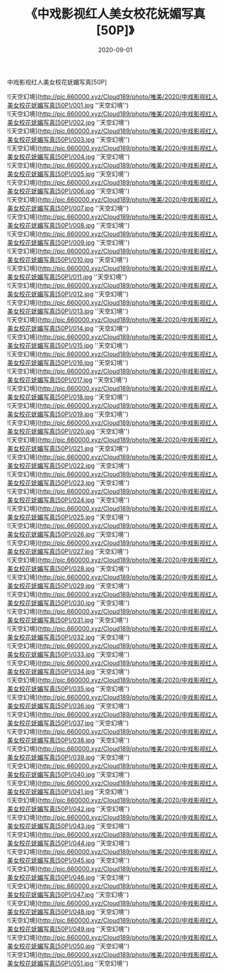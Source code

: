 ﻿---
layout: post
title:  《中戏影视红人美女校花妩媚写真[50P]》
date:   2020-09-01
img: http://pic.660000.xyz/Cloud189/photo/唯美/2020/中戏影视红人美女校花妩媚写真[50P]/000.jpg
categories: [美女, 清纯, 唯美]
---

中戏影视红人美女校花妩媚写真[50P]



![天空幻境](http://pic.660000.xyz/Cloud189/photo/唯美/2020/中戏影视红人美女校花妩媚写真[50P]/001.jpg ''天空幻境'') <br>
![天空幻境](http://pic.660000.xyz/Cloud189/photo/唯美/2020/中戏影视红人美女校花妩媚写真[50P]/002.jpg ''天空幻境'') <br>
![天空幻境](http://pic.660000.xyz/Cloud189/photo/唯美/2020/中戏影视红人美女校花妩媚写真[50P]/003.jpg ''天空幻境'') <br>
![天空幻境](http://pic.660000.xyz/Cloud189/photo/唯美/2020/中戏影视红人美女校花妩媚写真[50P]/004.jpg ''天空幻境'') <br>
![天空幻境](http://pic.660000.xyz/Cloud189/photo/唯美/2020/中戏影视红人美女校花妩媚写真[50P]/005.jpg ''天空幻境'') <br>
![天空幻境](http://pic.660000.xyz/Cloud189/photo/唯美/2020/中戏影视红人美女校花妩媚写真[50P]/006.jpg ''天空幻境'') <br>
![天空幻境](http://pic.660000.xyz/Cloud189/photo/唯美/2020/中戏影视红人美女校花妩媚写真[50P]/007.jpg ''天空幻境'') <br>
![天空幻境](http://pic.660000.xyz/Cloud189/photo/唯美/2020/中戏影视红人美女校花妩媚写真[50P]/008.jpg ''天空幻境'') <br>
![天空幻境](http://pic.660000.xyz/Cloud189/photo/唯美/2020/中戏影视红人美女校花妩媚写真[50P]/009.jpg ''天空幻境'') <br>
![天空幻境](http://pic.660000.xyz/Cloud189/photo/唯美/2020/中戏影视红人美女校花妩媚写真[50P]/010.jpg ''天空幻境'') <br>
![天空幻境](http://pic.660000.xyz/Cloud189/photo/唯美/2020/中戏影视红人美女校花妩媚写真[50P]/011.jpg ''天空幻境'') <br>
![天空幻境](http://pic.660000.xyz/Cloud189/photo/唯美/2020/中戏影视红人美女校花妩媚写真[50P]/012.jpg ''天空幻境'') <br>
![天空幻境](http://pic.660000.xyz/Cloud189/photo/唯美/2020/中戏影视红人美女校花妩媚写真[50P]/013.jpg ''天空幻境'') <br>
![天空幻境](http://pic.660000.xyz/Cloud189/photo/唯美/2020/中戏影视红人美女校花妩媚写真[50P]/014.jpg ''天空幻境'') <br>
![天空幻境](http://pic.660000.xyz/Cloud189/photo/唯美/2020/中戏影视红人美女校花妩媚写真[50P]/015.jpg ''天空幻境'') <br>
![天空幻境](http://pic.660000.xyz/Cloud189/photo/唯美/2020/中戏影视红人美女校花妩媚写真[50P]/016.jpg ''天空幻境'') <br>
![天空幻境](http://pic.660000.xyz/Cloud189/photo/唯美/2020/中戏影视红人美女校花妩媚写真[50P]/017.jpg ''天空幻境'') <br>
![天空幻境](http://pic.660000.xyz/Cloud189/photo/唯美/2020/中戏影视红人美女校花妩媚写真[50P]/018.jpg ''天空幻境'') <br>
![天空幻境](http://pic.660000.xyz/Cloud189/photo/唯美/2020/中戏影视红人美女校花妩媚写真[50P]/019.jpg ''天空幻境'') <br>
![天空幻境](http://pic.660000.xyz/Cloud189/photo/唯美/2020/中戏影视红人美女校花妩媚写真[50P]/020.jpg ''天空幻境'') <br>
![天空幻境](http://pic.660000.xyz/Cloud189/photo/唯美/2020/中戏影视红人美女校花妩媚写真[50P]/021.jpg ''天空幻境'') <br>
![天空幻境](http://pic.660000.xyz/Cloud189/photo/唯美/2020/中戏影视红人美女校花妩媚写真[50P]/022.jpg ''天空幻境'') <br>
![天空幻境](http://pic.660000.xyz/Cloud189/photo/唯美/2020/中戏影视红人美女校花妩媚写真[50P]/023.jpg ''天空幻境'') <br>
![天空幻境](http://pic.660000.xyz/Cloud189/photo/唯美/2020/中戏影视红人美女校花妩媚写真[50P]/024.jpg ''天空幻境'') <br>
![天空幻境](http://pic.660000.xyz/Cloud189/photo/唯美/2020/中戏影视红人美女校花妩媚写真[50P]/025.jpg ''天空幻境'') <br>
![天空幻境](http://pic.660000.xyz/Cloud189/photo/唯美/2020/中戏影视红人美女校花妩媚写真[50P]/026.jpg ''天空幻境'') <br>
![天空幻境](http://pic.660000.xyz/Cloud189/photo/唯美/2020/中戏影视红人美女校花妩媚写真[50P]/027.jpg ''天空幻境'') <br>
![天空幻境](http://pic.660000.xyz/Cloud189/photo/唯美/2020/中戏影视红人美女校花妩媚写真[50P]/028.jpg ''天空幻境'') <br>
![天空幻境](http://pic.660000.xyz/Cloud189/photo/唯美/2020/中戏影视红人美女校花妩媚写真[50P]/029.jpg ''天空幻境'') <br>
![天空幻境](http://pic.660000.xyz/Cloud189/photo/唯美/2020/中戏影视红人美女校花妩媚写真[50P]/030.jpg ''天空幻境'') <br>
![天空幻境](http://pic.660000.xyz/Cloud189/photo/唯美/2020/中戏影视红人美女校花妩媚写真[50P]/031.jpg ''天空幻境'') <br>
![天空幻境](http://pic.660000.xyz/Cloud189/photo/唯美/2020/中戏影视红人美女校花妩媚写真[50P]/032.jpg ''天空幻境'') <br>
![天空幻境](http://pic.660000.xyz/Cloud189/photo/唯美/2020/中戏影视红人美女校花妩媚写真[50P]/033.jpg ''天空幻境'') <br>
![天空幻境](http://pic.660000.xyz/Cloud189/photo/唯美/2020/中戏影视红人美女校花妩媚写真[50P]/034.jpg ''天空幻境'') <br>
![天空幻境](http://pic.660000.xyz/Cloud189/photo/唯美/2020/中戏影视红人美女校花妩媚写真[50P]/035.jpg ''天空幻境'') <br>
![天空幻境](http://pic.660000.xyz/Cloud189/photo/唯美/2020/中戏影视红人美女校花妩媚写真[50P]/036.jpg ''天空幻境'') <br>
![天空幻境](http://pic.660000.xyz/Cloud189/photo/唯美/2020/中戏影视红人美女校花妩媚写真[50P]/037.jpg ''天空幻境'') <br>
![天空幻境](http://pic.660000.xyz/Cloud189/photo/唯美/2020/中戏影视红人美女校花妩媚写真[50P]/038.jpg ''天空幻境'') <br>
![天空幻境](http://pic.660000.xyz/Cloud189/photo/唯美/2020/中戏影视红人美女校花妩媚写真[50P]/039.jpg ''天空幻境'') <br>
![天空幻境](http://pic.660000.xyz/Cloud189/photo/唯美/2020/中戏影视红人美女校花妩媚写真[50P]/040.jpg ''天空幻境'') <br>
![天空幻境](http://pic.660000.xyz/Cloud189/photo/唯美/2020/中戏影视红人美女校花妩媚写真[50P]/041.jpg ''天空幻境'') <br>
![天空幻境](http://pic.660000.xyz/Cloud189/photo/唯美/2020/中戏影视红人美女校花妩媚写真[50P]/042.jpg ''天空幻境'') <br>
![天空幻境](http://pic.660000.xyz/Cloud189/photo/唯美/2020/中戏影视红人美女校花妩媚写真[50P]/043.jpg ''天空幻境'') <br>
![天空幻境](http://pic.660000.xyz/Cloud189/photo/唯美/2020/中戏影视红人美女校花妩媚写真[50P]/044.jpg ''天空幻境'') <br>
![天空幻境](http://pic.660000.xyz/Cloud189/photo/唯美/2020/中戏影视红人美女校花妩媚写真[50P]/045.jpg ''天空幻境'') <br>
![天空幻境](http://pic.660000.xyz/Cloud189/photo/唯美/2020/中戏影视红人美女校花妩媚写真[50P]/046.jpg ''天空幻境'') <br>
![天空幻境](http://pic.660000.xyz/Cloud189/photo/唯美/2020/中戏影视红人美女校花妩媚写真[50P]/047.jpg ''天空幻境'') <br>
![天空幻境](http://pic.660000.xyz/Cloud189/photo/唯美/2020/中戏影视红人美女校花妩媚写真[50P]/048.jpg ''天空幻境'') <br>
![天空幻境](http://pic.660000.xyz/Cloud189/photo/唯美/2020/中戏影视红人美女校花妩媚写真[50P]/049.jpg ''天空幻境'') <br>
![天空幻境](http://pic.660000.xyz/Cloud189/photo/唯美/2020/中戏影视红人美女校花妩媚写真[50P]/050.jpg ''天空幻境'') <br>
![天空幻境](http://pic.660000.xyz/Cloud189/photo/唯美/2020/中戏影视红人美女校花妩媚写真[50P]/051.jpg ''天空幻境'') <br>